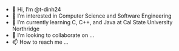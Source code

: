- 👋 Hi, I’m @t-dinh24
- 👀 I’m interested in Computer Science and Software Engineering
- 🌱 I’m currently learning C, C++, and Java at Cal State University Northridge
- 💞️ I’m looking to collaborate on ...
- 📫 How to reach me ...

<!---
t-dinh24/t-dinh24 is a ✨ special ✨ repository because its `README.md` (this file) appears on your GitHub profile.
You can click the Preview link to take a look at your changes.
--->
